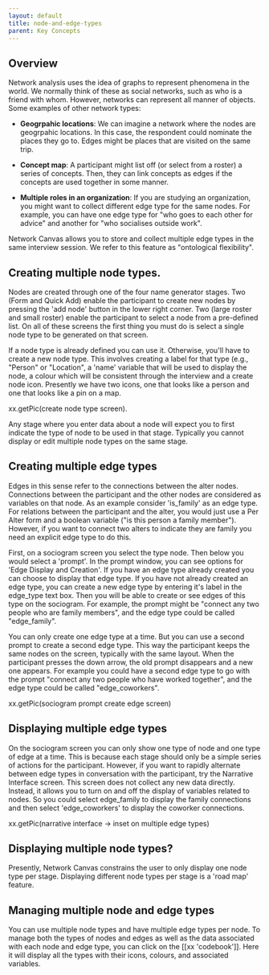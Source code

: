 ```yaml
---
layout: default
title: node-and-edge-types
parent: Key Concepts
---
```


## Overview

Network analysis uses the idea of graphs to represent phenomena in the world. We normally think of these as social networks, such as who is a friend with whom. However, networks can represent all manner of objects. Some examples of other network types: 

- **Geogrpahic locations**: We can imagine a network where the nodes are geogrpahic locations. In this case, the respondent could nominate the places they go to. Edges might be places that are visited on the same trip. 

- **Concept map**: A participant might list off (or select from a roster) a series of concepts. Then, they can link concepts as edges if the concepts are used together in some manner. 

- **Multiple roles in an organization**: If you are studying an organization, you might want to collect different edge type for the same nodes. For example, you can have one edge type for "who goes to each other for advice" and another for "who socialises outside work". 

Network Canvas allows you to store and collect multiple edge types in the same interview session. We refer to this feature as "ontological flexibility". 

## Creating multiple node types.

Nodes are created through one of the four name generator stages. Two (Form and Quick Add) enable the participant to create new nodes by pressing the 'add node' button in the lower right corner. Two (large roster and small roster) enable the participant to select a node from a pre-defined list. On all of these screens the first thing you must do is select a single node type to be generated on that screen. 

If a node type is already defined you can use it. Otherwise, you'll have to create a new node type. This involves creating a label for that type (e.g., "Person" or "Location", a 'name' variable that will be used to display the node, a colour which will be consistent through the interview and a create node icon. Presently we have two icons, one that looks like a person and one that looks like a pin on a map. 

xx.getPic(create node type screen). 

Any stage where you enter data about a node will expect you to first indicate the type of node to be used in that stage. Typically you cannot display or edit multiple node types on the same stage.

## Creating multiple edge types

Edges in this sense refer to the connections between the alter nodes. Connections between the participant and the other nodes are considered as variables on that node. As an example consider 'is_family' as an edge type. For relations between the participant and the alter, you would just use a Per Alter form and a boolean variable ("is this person a family member"). However, if you want to connect two alters to indicate they are family you need an explicit edge type to do this.

First, on a sociogram screen you select the type node. Then below you would select a 'prompt'. In the prompt window, you can see options for 'Edge Display and Creation'. If you have an edge type already created you can choose to display that edge type. If you have not already created an edge type, you can create a new edge type by entering it's label in the edge_type text box. Then you will be able to create or see edges of this type on the sociogram. For example, the prompt might be "connect any two people who are family members", and the edge type could be called "edge_family".  

You can only create one edge type at a time. But you can use a second prompt to create a second edge type. This way the participant keeps the same nodes on the screen, typically with the same layout. When the participant presses the down arrow, the old prompt disappears and a new one appears. For example you could have a second edge type to go with the prompt "connect any two people who have worked together", and the edge type could be called "edge_coworkers".
 
 xx.getPic(sociogram prompt create edge screen) 
 
## Displaying multiple edge types 

On the sociogram screen you can only show one type of node and one type of edge at a time. This is because each stage should only be a simple series of actions for the participant. However, if you want to rapidly alternate between edge types in conversation with the participant, try the Narrative Interface screen. This screen does not collect any new data directly. Instead, it allows you to turn on and off the display of variables related to nodes. So you could select edge_family to display the family connections and then select 'edge_coworkers' to display the coworker connections. 

xx.getPic(narrative interface -> inset on multiple edge types)

## Displaying multiple node types?

Presently, Network Canvas constrains the user to only display one node type per stage. Displaying different node types per stage is a 'road map' feature. 

## Managing multiple node and edge types 

You can use multiple node types and have multiple edge types per node. To manage both the types of nodes and edges as well as the data associated with each node and edge type, you can click on the [[xx 'codebook']]. Here it will display all the types with their icons, colours, and associated variables. 
